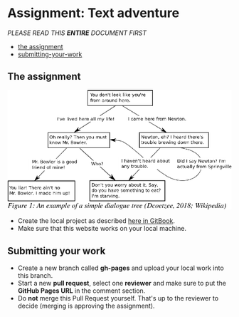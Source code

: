 # Assignment: Text adventure
*PLEASE READ THIS **ENTIRE** DOCUMENT FIRST*

* [the assignment](#the-assignment)
* [submitting-your-work](#submitting-your-work)


## The assignment
<img src="assignment/endresult.png" alt="endresult" width="600" /><br>

* Create the local project as described [here in GitBook](https://cmd-viscom.gitbook.io/2-2-mmt5/opdrachten/4-cookies-and-storage#eindopdracht).
* Make sure that this website works on your local machine.

## Submitting your work
* Create a new branch called **gh-pages** and upload your local work into this branch.
* Start a new **pull request**, select one **reviewer** and make sure to put the **GitHub Pages URL** in the comment section.
* Do **not** merge this Pull Request yourself. That's up to the reviewer to decide (merging is approving the assignment).
